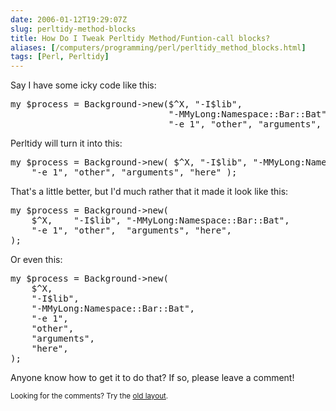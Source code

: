```yaml
--- 
date: 2006-01-12T19:29:07Z
slug: perltidy-method-blocks
title: How Do I Tweak Perltidy Method/Funtion-call blocks?
aliases: [/computers/programming/perl/perltidy_method_blocks.html]
tags: [Perl, Perltidy]
---
```


<p>Say I have some icky code like this:</p>

<pre>
my $process = Background->new($^X, &quot;-I$lib&quot;,
                              &quot;-MMyLong:Namespace::Bar::Bat&quot;,
                              &quot;-e 1&quot;, &quot;other&quot;, &quot;arguments&quot;, &quot;here&quot;);
</pre>

<p>Perltidy will turn it into this:</p>

<pre>
my $process = Background->new( $^X, &quot;-I$lib&quot;, &quot;-MMyLong:Namespace::Bar::Bat&quot;,
    &quot;-e 1&quot;, &quot;other&quot;, &quot;arguments&quot;, &quot;here&quot; );
</pre>

<p>That's a little better, but I'd much rather that it made it look like this:</p>

<pre>
my $process = Background->new(
    $^X,    &quot;-I$lib&quot;, &quot;-MMyLong:Namespace::Bar::Bat&quot;,
    &quot;-e 1&quot;, &quot;other&quot;,  &quot;arguments&quot;, &quot;here&quot;,
);
</pre>

<p>Or even this:</p>

<pre>
my $process = Background->new(
    $^X,
    &quot;-I$lib&quot;,
    &quot;-MMyLong:Namespace::Bar::Bat&quot;,
    &quot;-e 1&quot;,
    &quot;other&quot;,
    &quot;arguments&quot;,
    &quot;here&quot;,
);
</pre>

<p>Anyone know how to get it to do that? If so, please leave a comment!</p>

<p class="past"><small>Looking for the comments? Try the <a rel="nofollow" href="//past.justatheory.com/computers/programming/perl/perltidy_method_blocks.html">old layout</a>.</small></p>


